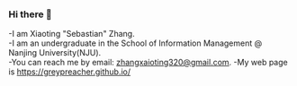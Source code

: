 ### Hi there 👋

-I am Xiaoting "Sebastian" Zhang.   
-I am an undergraduate in the School of Information Management @ Nanjing University(NJU).  
-You can reach me by email: zhangxaioting320@gmail.com.
-My web page is https://greypreacher.github.io/  

<!--
**GreyPreacher/GreyPreacher** is a ✨ _special_ ✨ repository because its `README.md` (this file) appears on your GitHub profile.

Here are some ideas to get you started:

- 🔭 I’m currently working on ...
- 🌱 I’m currently learning ...
- 👯 I’m looking to collaborate on ...
- 🤔 I’m looking for help with ...
- 💬 Ask me about ...
- 📫 How to reach me: ...
- 😄 Pronouns: ...
- ⚡ Fun fact: ...
-->

